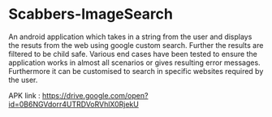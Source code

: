 # Scabbers-ImageSearch
An android application which takes in a string from the user and displays the resuts from the web using google custom search.
Further the results are filtered to be child safe. Various end cases have been tested to ensure the application works in almost all scenarios
or gives resulting error messages.
Furthermore it can be customised to search in specific websites required by the user.

APK link :
https://drive.google.com/open?id=0B6NGVdorr4UTRDVoRVhlX0RjekU
